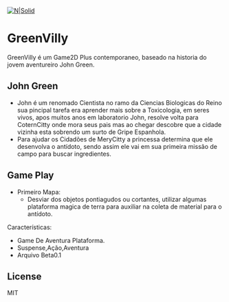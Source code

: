 [![N|Solid](https://cldup.com/dTxpPi9lDf.thumb.png)](https://nodesource.com/products/nsolid)
# GreenVilly
GreenVilly é um Game2D Plus contemporaneo, baseado na historia do jovem aventureiro John Green.

## John Green

- John é um renomado Cientista no ramo da Ciencias Biologicas do Reino sua pincipal tarefa era aprender mais sobre a Toxicologia, em seres vivos, apos muitos anos em laboratorio John, resolve volta para CoternCitty onde mora seus pais mas ao chegar descobre que a cidade vizinha esta sobrendo um surto de Gripe Espanhola.
- Para ajudar os Cidadões de MeryCitty a princessa  determina que ele desenvolva o antídoto, sendo assim ele vai em sua primeira 
missão de campo para buscar ingredientes.

## Game Play
- Primeiro Mapa:
  - Desviar dos objetos pontiagudos ou cortantes, utilizar algumas plataforma magica de terra para auxiliar na coleta de material para o antídoto.
  

Características:
  - Game De Aventura Plataforma.
  - Suspense,Ação,Aventura
  - Arquivo Beta0.1

License
----

MIT


